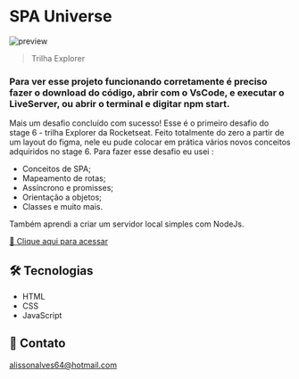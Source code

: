 # SPA Universe 

![preview](./preview/jpg)

> Trilha Explorer

### Para ver esse projeto funcionando corretamente é preciso fazer o download do código, abrir com o VsCode, e executar o LiveServer, ou abrir o terminal e digitar npm start.

Mais um desafio concluído com sucesso! Esse é o primeiro desafio do stage 6 - trilha Explorer da Rocketseat. Feito totalmente do zero a partir de um layout do figma, nele eu pude colocar em prática vários novos conceitos adquiridos no stage 6. Para fazer esse desafio eu usei : 

- Conceitos de SPA;
- Mapeamento de rotas;
- Assíncrono e promisses;
- Orientação a objetos;
- Classes e muito mais.

Também aprendi a criar um servidor local simples com NodeJs.


[🔗 Clique aqui para acessar](https://alisson-alves-spa-project.netlify.app)

## 🛠️ Tecnologias

- HTML
- CSS
- JavaScript

## 💛 Contato

alissonalves64@hotmail.com
